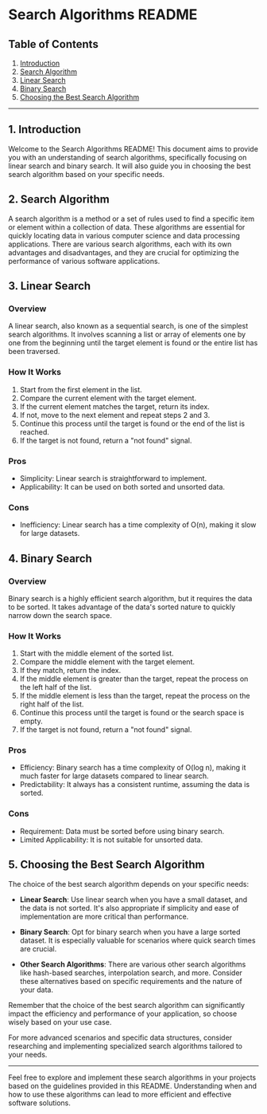 # Search Algorithms README

## Table of Contents
1. [Introduction](#introduction)
2. [Search Algorithm](#search-algorithm)
3. [Linear Search](#linear-search)
4. [Binary Search](#binary-search)
5. [Choosing the Best Search Algorithm](#choosing-the-best-search-algorithm)

---

## 1. Introduction

Welcome to the Search Algorithms README! This document aims to provide you with an understanding of search algorithms, specifically focusing on linear search and binary search. It will also guide you in choosing the best search algorithm based on your specific needs.

## 2. Search Algorithm

A search algorithm is a method or a set of rules used to find a specific item or element within a collection of data. These algorithms are essential for quickly locating data in various computer science and data processing applications. There are various search algorithms, each with its own advantages and disadvantages, and they are crucial for optimizing the performance of various software applications.

## 3. Linear Search

### Overview
A linear search, also known as a sequential search, is one of the simplest search algorithms. It involves scanning a list or array of elements one by one from the beginning until the target element is found or the entire list has been traversed. 

### How It Works
1. Start from the first element in the list.
2. Compare the current element with the target element.
3. If the current element matches the target, return its index.
4. If not, move to the next element and repeat steps 2 and 3.
5. Continue this process until the target is found or the end of the list is reached.
6. If the target is not found, return a "not found" signal.

### Pros
- Simplicity: Linear search is straightforward to implement.
- Applicability: It can be used on both sorted and unsorted data.

### Cons
- Inefficiency: Linear search has a time complexity of O(n), making it slow for large datasets.

## 4. Binary Search

### Overview
Binary search is a highly efficient search algorithm, but it requires the data to be sorted. It takes advantage of the data's sorted nature to quickly narrow down the search space.

### How It Works
1. Start with the middle element of the sorted list.
2. Compare the middle element with the target element.
3. If they match, return the index.
4. If the middle element is greater than the target, repeat the process on the left half of the list.
5. If the middle element is less than the target, repeat the process on the right half of the list.
6. Continue this process until the target is found or the search space is empty.
7. If the target is not found, return a "not found" signal.

### Pros
- Efficiency: Binary search has a time complexity of O(log n), making it much faster for large datasets compared to linear search.
- Predictability: It always has a consistent runtime, assuming the data is sorted.

### Cons
- Requirement: Data must be sorted before using binary search.
- Limited Applicability: It is not suitable for unsorted data.

## 5. Choosing the Best Search Algorithm

The choice of the best search algorithm depends on your specific needs:

- **Linear Search**: Use linear search when you have a small dataset, and the data is not sorted. It's also appropriate if simplicity and ease of implementation are more critical than performance.

- **Binary Search**: Opt for binary search when you have a large sorted dataset. It is especially valuable for scenarios where quick search times are crucial.

- **Other Search Algorithms**: There are various other search algorithms like hash-based searches, interpolation search, and more. Consider these alternatives based on specific requirements and the nature of your data.

Remember that the choice of the best search algorithm can significantly impact the efficiency and performance of your application, so choose wisely based on your use case.

For more advanced scenarios and specific data structures, consider researching and implementing specialized search algorithms tailored to your needs.

---

Feel free to explore and implement these search algorithms in your projects based on the guidelines provided in this README. Understanding when and how to use these algorithms can lead to more efficient and effective software solutions.
